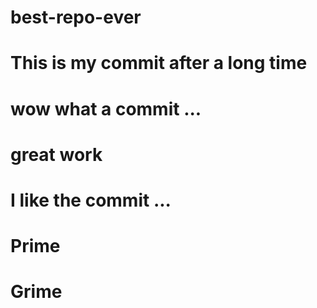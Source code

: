 # best-repo-ever
# This is my commit after a long time 
# wow what a commit ... 
# great work 
# I like the commit ... 
# Prime 
# Grime 
